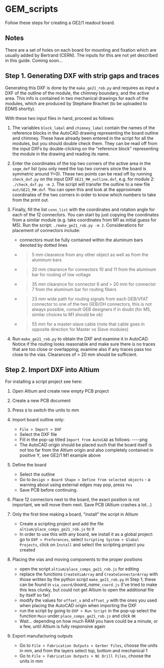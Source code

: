 # GEM_scripts

Follow these steps for creating a GE2/1 readout board. 

## Notes

There are a set of holes on each board for mounting and fixation which are usually added by Bertrand (CERN). The inputs for this are not yet described in this guide. Coming soon...

## Step 1. Generating DXF with strip gaps and traces

Generating this DXF is done by the `make_ge21_rob.py` and requires as input a DXF of the outline of the module, the chimney boundary, and the active area. This info is contained in two mechanical drawings for each of the modules, which are produced by Stephane Brachet (to be uploaded to EDMS shortly). 

With these two input files in hand, proceed as follows:

1. The variables `block_label` and `chimney_label` contain the names of the reference blocks in the AutoCAD drawing representing the board outline and chimney. These have already been entered in the script for all the modules, but you should double check them. They can be read off from the input DXFs by double-clicking on the "reference block" representing the module in the drawing and reading its name. 

2. Enter the coordinates of the top two corners of the active area in the `segm_def` list (you only need the top two corners since the board is symmetric around Y=0). These two points can be read off by running `check_dxf.py` on the input DXF `GE21_M#_outline.dxf`, e.g. for module 2: `./check_dxf.py -m 2`. The script will transfer the outline to a new file `out/GE21_M#.dxf`. You can open this and look at the approximate coordinates of the two corners in order to know which numbers to take from the print out.

3. Finally, fill the list `conn_list` with the coordinates and rotation angle for each of the 12 connectors. You can start by just copying the coordinates from a similar module (e.g. take coordinates from M1 as initial guess for M5). Run the script: `./make_ge21_rob.py -m 2`. Considerations for placement of connectors include:
    * connectors must be fully contained within the aluminum bars denoted by dotted lines
    * > 5 mm clearance from any other object as well as from the aluminum bars
    * > 20 mm clearance for connectors 10 and 11 from the aluminum bar for routing of low voltage
    * > 35 mm clearance for connector 6 and > 20 mm for connector 7 from the aluminum bar for routing fibers
    * > 23 mm wide path for routing signals from each GEB/VFAT connector to one of the two GEB/OH connectors, this is not always possible, consult GEB designers if in doubt (for M5, similar choices to M1 should be ok)
    * > 55 mm for a master-slave cable (note that cable goes in opposite direction for Master vs Slave modules)

4. Run `make_ge21_rob.py` to obtain the DXF and examine it in AutoCAD. Notice if the routing looks reasonable and make sure there is no traces that are too close or overlapping; examine also if any traces pass too close to the vias. Clearances of > 20 mm should be sufficient.

## Step 2. Import DXF into Altium

For installing a script project see here:


1. Open Altium and create new empty PCB project

2. Create a new PCB document 

3. Press `Q` to switch the units to mm

4. Import board outline only:
    * `File > Import > DXF`
    * Select the DXF file 
    * Fill in the pop-up titled `Import from AutoCAD` as follows:
        ----png    
    * The AutoCAD origin should be placed such that the board itself is not too far from the Altium origin and also completely contained in positive Y, see GE2/1 M1 example above

5. Define the board
    * Select the outline
    * Go to `Design > Board Shape > Define from selected objects` - a warning about using external edges may pop, press `Yes`
    * Save PCB before continuing.

6. Place 12 connectors next to the board, the exact position is not important, we will move them next. Save PCB (Altium crashes a lot...)

7. Only the first time making a board, "install" the script in Altium
    * Create a scripting project and add the file `altium/place_comps_ge21_rob.js` to it
    * In order to use this with any board, we install it as a global project: go to `DXP > Preferences`, select `Scripting System > Global Projects`, click on `Install` and select the scripting project you created

8. Placing the vias and moving components to the proper positions
    * open the script `altium/place_comps_ge21_rob.js` for editing
    * replace the functions `CreateViaArray` and `CreateConnectorArray` with those written by the python script `make_ge21_rob.py` in Step 1; these can be found in `via_coord/`*board_name*`_coord.js` (I've tried to make this less clunky, but could not get Altium to open the additional file by itself so far)
    * modify the values for `offset_x` and `offset_y` with the ones you used when placing the AutoCAD origin when importing the DXF
    * run the script by going to `DXP > Run Script` in the pop-up select the function `Main` under `place_comps_ge21_rob.js` and click `OK`
    * Wait... depending on how much RAM you have could be a minute, or a few, until Altium is fully responsive again

9. Export manufacturing outputs
    * Go to `File > Fabrication Outputs > Gerber Files`, choose the units in mm, and from the layers select top, bottom and mechanical 1
    * Go to `File > Fabrication Outputs > NC Drill Files`, choose the units in mm
